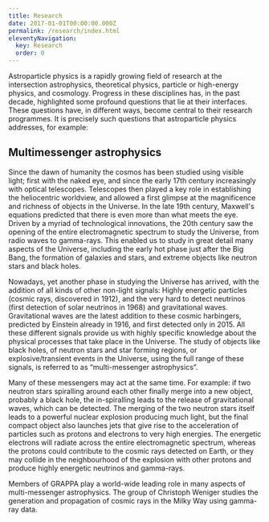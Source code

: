 ```yaml
---
title: Research
date: 2017-01-01T00:00:00.000Z
permalink: /research/index.html
eleventyNavigation:
  key: Research
  order: 0
---
```

Astroparticle physics is a rapidly growing field of research at the intersection astrophysics, theoretical physics, particle or high-energy physics, and cosmology. Progress in these disciplines has, in the past decade, highlighted some profound questions that lie at their interfaces. These questions have, in different ways, become central to their research programmes. It is precisely such questions that astroparticle physics addresses, for example:

## Multimessenger astrophysics

Since the dawn of humanity the cosmos has been studied using visible light; first with the naked eye, and since the early 17th century increasingly with optical telescopes. Telescopes then played a key role in establishing the heliocentric worldview, and allowed a first glimpse at the magnificence and richness of objects in the Universe. In the late 19th century, Maxwell's equations predicted that there is even more than what meets the eye. Driven by a myriad of  technological innovations, the 20th century saw the opening of the entire electromagnetic spectrum to study the Universe, from radio waves to gamma-rays. This enabled us to study in great detail many aspects of the Universe, including the early hot phase just after the Big Bang, the formation of galaxies and stars, and extreme objects like neutron stars and black holes.

Nowadays, yet another phase in studying the Universe has arrived, with the addition of all kinds of other non-light signals: Highly energetic particles (cosmic rays, discovered in 1912), and the very hard to detect neutrinos (first detection of solar neutrinos in 1968) and gravitational waves. Gravitational waves are the latest addition to these cosmic harbingers, predicted by Einstein already in 1916, and first detected only in 2015. All these different signals provide us with highly specific knowledge about the physical processes that take place in the Universe. The study of objects like black holes, of neutron stars and star forming regions, or explosive/transient events in the Universe, using the full range of these signals, is referred to as “multi-messenger astrophysics”.

Many of these messengers may act at the same time. For example: if two neutron stars spiralling around each other finally merge into a new object, probably a black hole, the in-spiralling leads to the release of gravitational waves, which can be detected. The merging of the two neutron stars itself leads to a powerful nuclear explosion producing much light, but the final compact object also launches jets that give rise to the acceleration of particles such as protons and electrons to very high energies. The energetic electrons will radiate across the entire electromagnetic spectrum, whereas the protons could contribute to the cosmic rays detected on Earth, or they may collide in the neighbourhood of the explosion with other protons and produce highly energetic neutrinos and gamma-rays.

Members of GRAPPA play a world-wide leading role in many aspects of multi-messenger astrophysics. The group of Christoph Weniger studies the generation and propagation of cosmic rays in the Milky Way using gamma-ray data.

<!-- ## Questions on Astroparticle Physics

- What is the nature of dark matter and dark energy?
- How can the forces of Nature be unified? Does this union leave measurable signatures in the present Universe?
- What do black holes and neutron stars teach us about the fundamental laws of physics?
- In what ways are high-energy neutrinos, cosmic rays, gamma rays and gravity waves produced and how do these new messengers enhance our knowledge of the extremes of the Universe?

These questions are profound, challenging and appealing, and answering them will require advanced and innovative methods from the various disciplines.

At GRAPPA, 10 faculty and a large number of associated faculty from the three institutes involved in the GRAPPA initiative–Astronomy (API), High-Energy Physics (IHEF) and Theoretical Physics (ITFA)–work together to tackle these profound and challenging questions with advanced and innovative methods, and at same time they perform a vigorous teaching and training program to allow new generations of scientists to push even further the frontiers of knowledge.

Check the list of all our [publications](https://inspirehep.net/search?ln=en&ln=en&p=find+ea+ando%2C+shin%27ichiro+or+berge%2C+david+or+bertone%2C+gianfranco+or+decowski%2C+patrick+or+freivogel%2C+ben+or+vink%2C+jacco+or+bentvelsen%2C+stan+or+colijn%2C+auke-pieter+or+de+boer%2C+jan+or+de+jong%2C+paul+or+kooijman%2C+paul+or+laenen%2C+eric+or+markoff%2C+sera+or+van+der+klis%2C+michiel+or+van+der+schaar%2C+jan-pieter+or+verlinde%2C+erik+or+watts%2C+anna+or+wijers%2C+ralph+or+wIjnands%2C+rudy+or+brown%2C+andrew+or+balzer%2C+arnim+or+calore%2C+francesca+or+lovell%2C+mark+or+salek%2C+david+or+tunnell%2C+christopher+or+weniger%2C+christoph+or+zandanel%2C+fabio+or+brian%2C+mark+or+diamanti%2C+roberta+or+dimitrakopoulos%2C+fotis+or+feyereisen%2C+michael+or+liem%2C+sebastian+or+sabato%2C+gabriele+or+silverwood%2C+hamish+or+tisani%2C+andrea+or+wiechers%2C+michael+or+breur%2C+sander+or+bartels%2C+richard+or+mccabe%2C+christopher+or+bozorgnia%2C+nassim+or+klop%2C+niki%2C+or+fornasa%2C+mattia+or+krishnamurthy%2C+suraj+or+simoni%2C+rachel%2C+or+crumley%2C+patrick+or+stephan%2C+maurice+or+aalbers%2C+jelle+or+hogenbrik%2C+erik+or+edwards%2C+thomas+or+storm%2C+emma+or+gaggero%2C+daniele+or+krauss%2C+felicia+or+baumann%2C+daniel&of=hb&action_search=Search&sf=earliestdate&so=d&rm=&rg=25&sc=0). -->
